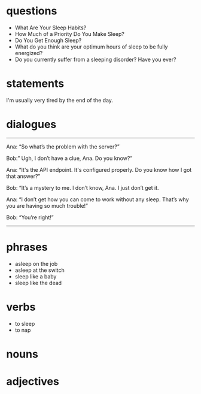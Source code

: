 # questions
- What Are Your Sleep Habits?
- How Much of a Priority Do You Make Sleep?
- Do You Get Enough Sleep?
- What do you think are your optimum hours of sleep to be fully energized?
- Do you currently suffer from a sleeping disorder? Have you ever?


# statements
I'm usually very tired by the end of the day.

# dialogues
---

Ana: “So what’s the problem with the server?” 

Bob:” Ugh, I don’t have a clue, Ana. Do you know?”

Ana: “It's the API endpoint. It's configured properly. Do you know how I got that answer?”

Bob: “It’s a mystery to me. I don’t know, Ana. I just don’t get it. 

Ana: “I don’t get how you can come to work without any sleep. That’s why you are having so much trouble!” 

Bob: “You’re right!”

---

# phrases
- asleep on the job
- asleep at the switch
- sleep like a baby
- sleep like the dead



# verbs
- to sleep
- to nap

# nouns

# adjectives